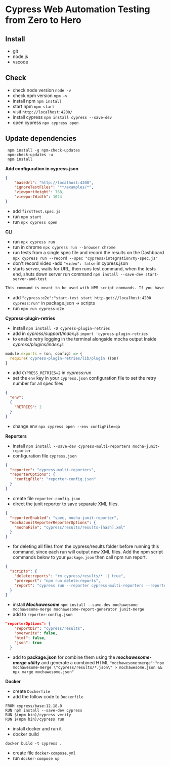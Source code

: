 # Cypress Web Automation Testing from Zero to Hero
## Install
* git
* node js
* vscode
## Check
* check node version `node -v`
* check npm version `npm -v`
* install npm `npm install`
* start npm `npm start`
* visit `http://localhost:4200/`
* install cypress `npm install cypress --save-dev`
* open cypress `npx cypress open`
## Update dependencies
```
 npm install -g npm-check-updates
 npm-check-updates -u
 npm install
 ```

**Add configuration in cypress.json**
```json
{
    "baseUrl": "http://localhost:4200",
    "ignoreTestFiles": "**/examples/*",
    "viewportHeight": 768,
    "viewportWidth": 1024
}
```
* add `firstTest.spec.js`
* run `npm start`
* run `npx cypress open`

**CLI**
* run `npx cypress run`
* run in chrome `npx cypress run --browser chrome`
* run tests from a single spec file and record the results on the Dashboard `npx cypress run --record --spec "cypress/integration/my-spec.js"`
* don't record video -add `"video": false` in cypress.json
* starts server, waits for URL, then runs test command, when the tests end, shuts down server run command `npm install --save-dev start-server-and-test`
```txt
This command is meant to be used with NPM script commands. If you have a "start server", and "test" script names for example, you can start the server, wait for a url to respond, then run tests. When the test process exits, the server is shut down.
```
* add `"cypress:e2e":"start-test start http-get://localhost:4200 cypress:run"` in package.json -> scripts 
* run `npm run cypress:e2e`

**Cypress-plugin-retries**
* install `npm install -D cypress-plugin-retries`
* add in *cypress/support/index.js* `import 'cypress-plugin-retries'`
* to enable retry logging in the terminal alongside mocha output Inside *cypress/plugins/index.js*
```js
module.exports = (on, config) => {
  require('cypress-plugin-retries/lib/plugin')(on)
}
```
* add `CYPRESS_RETRIES=2` in *cypress:run*
* set the `env` key in your `cypress.json` configuration file to set the retry number for all spec files
```json
{
  "env":
  {
    "RETRIES": 2
  }
}
```
* change env `npx cypress open --env configFile=qa`

**Reporters**
* install `npm install --save-dev cypress-multi-reporters mocha-junit-reporter`
* configuration file `cypress.json`
```json
{
  "reporter": "cypress-multi-reporters",
  "reporterOptions": {
    "configFile": "reporter-config.json"
  }
}
```
* create file `reporter-config.json`
* direct the junit reporter to save separate XML files. 
```json
{
  "reporterEnabled": "spec, mocha-junit-reporter",
  "mochaJunitReporterReporterOptions": {
    "mochaFile": "cypress/results/results-[hash].xml"
  }
}
```
* for deleting all files from the cypress/results folder before running this command, since each run will output new XML files. Add the npm script commands below to your `package.json` then call npm run report.
```json
{
  "scripts": {
    "delete:reports": "rm cypress/results/* || true",
    "prereport": "npm run delete:reports",
    "report": "cypress run --reporter cypress-multi-reporters --reporter-options configFile=reporter-config.json"
  }
}
```
* install ***Mochawesome***
`npm install --save-dev mochawesome mochawesome-merge mochawesome-report-generator junit-merge`
* add to `reporter-config.json`
```json
"reporterOptions": {
    "reportDir": "cypress/results",
    "overwrite": false,
    "html": false,
    "json": true
  }
```
* add to **package.json** for combine them using the ***mochawesome-merge utility*** and generate a combined HTML
`"mochawesome:merge":"npx mochawesome-merge \"cypress/results/*.json\" > mochawesome.json && npx marge mochawesome.json"`

**Docker**
* create `Dockerfile`
* add the follow code to `Dockerfile`
```docker
FROM cypress/base:12.18.0
RUN npm install --save-dev cypress
RUN $(npm bin)/cypress verify
RUN $(npm bin)/cypress run
```
* install docker and run it
* docker build 
```
docker build -t cypress .
```
* create file `docker-compose.yml`
* run `docker-compose up`